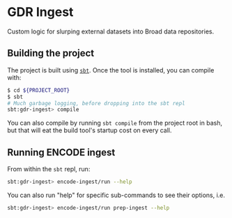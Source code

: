 # GDR Ingest

Custom logic for slurping external datasets into Broad data repositories.

## Building the project

The project is built using [`sbt`](https://www.scala-sbt.org/download.html). Once the tool is installed,
you can compile with:
```bash
$ cd ${PROJECT_ROOT}
$ sbt
# Much garbage logging, before dropping into the sbt repl
sbt:gdr-ingest> compile
```

You can also compile by running `sbt compile` from the project root in bash, but that will eat the build tool's
startup cost on every call.

## Running ENCODE ingest

From within the `sbt` repl, run:
```bash
sbt:gdr-ingest> encode-ingest/run --help
```

You can also run "help" for specific sub-commands to see their options, i.e.
```bash
sbt:gdr-ingest> encode-ingest/run prep-ingest --help
```

